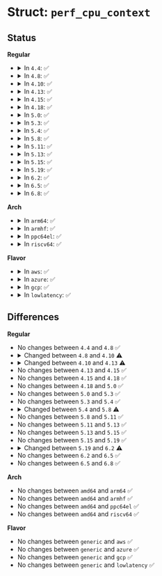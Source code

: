 # Struct: <code>perf_cpu_context</code>

## Status
<b>Regular</b>
<ul>
<li>
<details>
<summary>In <code>4.4</code>: ✅</summary>

```c
struct perf_cpu_context {
    struct perf_event_context ctx;
    struct perf_event_context *task_ctx;
    int active_oncpu;
    int exclusive;
    raw_spinlock_t hrtimer_lock;
    struct hrtimer hrtimer;
    ktime_t hrtimer_interval;
    unsigned int hrtimer_active;
    struct pmu *unique_pmu;
    struct perf_cgroup *cgrp;
};
```
</details>
</li>
<li>
<details>
<summary>In <code>4.8</code>: ✅</summary>

```c
struct perf_cpu_context {
    struct perf_event_context ctx;
    struct perf_event_context *task_ctx;
    int active_oncpu;
    int exclusive;
    raw_spinlock_t hrtimer_lock;
    struct hrtimer hrtimer;
    ktime_t hrtimer_interval;
    unsigned int hrtimer_active;
    struct pmu *unique_pmu;
    struct perf_cgroup *cgrp;
};
```
</details>
</li>
<li>
<details>
<summary>In <code>4.10</code>: ✅</summary>

```c
struct perf_cpu_context {
    struct perf_event_context ctx;
    struct perf_event_context *task_ctx;
    int active_oncpu;
    int exclusive;
    raw_spinlock_t hrtimer_lock;
    struct hrtimer hrtimer;
    ktime_t hrtimer_interval;
    unsigned int hrtimer_active;
    struct pmu *unique_pmu;
    struct perf_cgroup *cgrp;
    struct list_head sched_cb_entry;
    int sched_cb_usage;
};
```
</details>
</li>
<li>
<details>
<summary>In <code>4.13</code>: ✅</summary>

```c
struct perf_cpu_context {
    struct perf_event_context ctx;
    struct perf_event_context *task_ctx;
    int active_oncpu;
    int exclusive;
    raw_spinlock_t hrtimer_lock;
    struct hrtimer hrtimer;
    ktime_t hrtimer_interval;
    unsigned int hrtimer_active;
    struct perf_cgroup *cgrp;
    struct list_head cgrp_cpuctx_entry;
    struct list_head sched_cb_entry;
    int sched_cb_usage;
    int online;
};
```
</details>
</li>
<li>
<details>
<summary>In <code>4.15</code>: ✅</summary>

```c
struct perf_cpu_context {
    struct perf_event_context ctx;
    struct perf_event_context *task_ctx;
    int active_oncpu;
    int exclusive;
    raw_spinlock_t hrtimer_lock;
    struct hrtimer hrtimer;
    ktime_t hrtimer_interval;
    unsigned int hrtimer_active;
    struct perf_cgroup *cgrp;
    struct list_head cgrp_cpuctx_entry;
    struct list_head sched_cb_entry;
    int sched_cb_usage;
    int online;
};
```
</details>
</li>
<li>
<details>
<summary>In <code>4.18</code>: ✅</summary>

```c
struct perf_cpu_context {
    struct perf_event_context ctx;
    struct perf_event_context *task_ctx;
    int active_oncpu;
    int exclusive;
    raw_spinlock_t hrtimer_lock;
    struct hrtimer hrtimer;
    ktime_t hrtimer_interval;
    unsigned int hrtimer_active;
    struct perf_cgroup *cgrp;
    struct list_head cgrp_cpuctx_entry;
    struct list_head sched_cb_entry;
    int sched_cb_usage;
    int online;
};
```
</details>
</li>
<li>
<details>
<summary>In <code>5.0</code>: ✅</summary>

```c
struct perf_cpu_context {
    struct perf_event_context ctx;
    struct perf_event_context *task_ctx;
    int active_oncpu;
    int exclusive;
    raw_spinlock_t hrtimer_lock;
    struct hrtimer hrtimer;
    ktime_t hrtimer_interval;
    unsigned int hrtimer_active;
    struct perf_cgroup *cgrp;
    struct list_head cgrp_cpuctx_entry;
    struct list_head sched_cb_entry;
    int sched_cb_usage;
    int online;
};
```
</details>
</li>
<li>
<details>
<summary>In <code>5.3</code>: ✅</summary>

```c
struct perf_cpu_context {
    struct perf_event_context ctx;
    struct perf_event_context *task_ctx;
    int active_oncpu;
    int exclusive;
    raw_spinlock_t hrtimer_lock;
    struct hrtimer hrtimer;
    ktime_t hrtimer_interval;
    unsigned int hrtimer_active;
    struct perf_cgroup *cgrp;
    struct list_head cgrp_cpuctx_entry;
    struct list_head sched_cb_entry;
    int sched_cb_usage;
    int online;
};
```
</details>
</li>
<li>
<details>
<summary>In <code>5.4</code>: ✅</summary>

```c
struct perf_cpu_context {
    struct perf_event_context ctx;
    struct perf_event_context *task_ctx;
    int active_oncpu;
    int exclusive;
    raw_spinlock_t hrtimer_lock;
    struct hrtimer hrtimer;
    ktime_t hrtimer_interval;
    unsigned int hrtimer_active;
    struct perf_cgroup *cgrp;
    struct list_head cgrp_cpuctx_entry;
    struct list_head sched_cb_entry;
    int sched_cb_usage;
    int online;
};
```
</details>
</li>
<li>
<details>
<summary>In <code>5.8</code>: ✅</summary>

```c
struct perf_cpu_context {
    struct perf_event_context ctx;
    struct perf_event_context *task_ctx;
    int active_oncpu;
    int exclusive;
    raw_spinlock_t hrtimer_lock;
    struct hrtimer hrtimer;
    ktime_t hrtimer_interval;
    unsigned int hrtimer_active;
    struct perf_cgroup *cgrp;
    struct list_head cgrp_cpuctx_entry;
    struct list_head sched_cb_entry;
    int sched_cb_usage;
    int online;
    int heap_size;
    struct perf_event **heap;
    struct perf_event * heap_default[2];
};
```
</details>
</li>
<li>
<details>
<summary>In <code>5.11</code>: ✅</summary>

```c
struct perf_cpu_context {
    struct perf_event_context ctx;
    struct perf_event_context *task_ctx;
    int active_oncpu;
    int exclusive;
    raw_spinlock_t hrtimer_lock;
    struct hrtimer hrtimer;
    ktime_t hrtimer_interval;
    unsigned int hrtimer_active;
    struct perf_cgroup *cgrp;
    struct list_head cgrp_cpuctx_entry;
    struct list_head sched_cb_entry;
    int sched_cb_usage;
    int online;
    int heap_size;
    struct perf_event **heap;
    struct perf_event * heap_default[2];
};
```
</details>
</li>
<li>
<details>
<summary>In <code>5.13</code>: ✅</summary>

```c
struct perf_cpu_context {
    struct perf_event_context ctx;
    struct perf_event_context *task_ctx;
    int active_oncpu;
    int exclusive;
    raw_spinlock_t hrtimer_lock;
    struct hrtimer hrtimer;
    ktime_t hrtimer_interval;
    unsigned int hrtimer_active;
    struct perf_cgroup *cgrp;
    struct list_head cgrp_cpuctx_entry;
    struct list_head sched_cb_entry;
    int sched_cb_usage;
    int online;
    int heap_size;
    struct perf_event **heap;
    struct perf_event * heap_default[2];
};
```
</details>
</li>
<li>
<details>
<summary>In <code>5.15</code>: ✅</summary>

```c
struct perf_cpu_context {
    struct perf_event_context ctx;
    struct perf_event_context *task_ctx;
    int active_oncpu;
    int exclusive;
    raw_spinlock_t hrtimer_lock;
    struct hrtimer hrtimer;
    ktime_t hrtimer_interval;
    unsigned int hrtimer_active;
    struct perf_cgroup *cgrp;
    struct list_head cgrp_cpuctx_entry;
    struct list_head sched_cb_entry;
    int sched_cb_usage;
    int online;
    int heap_size;
    struct perf_event **heap;
    struct perf_event * heap_default[2];
};
```
</details>
</li>
<li>
<details>
<summary>In <code>5.19</code>: ✅</summary>

```c
struct perf_cpu_context {
    struct perf_event_context ctx;
    struct perf_event_context *task_ctx;
    int active_oncpu;
    int exclusive;
    raw_spinlock_t hrtimer_lock;
    struct hrtimer hrtimer;
    ktime_t hrtimer_interval;
    unsigned int hrtimer_active;
    struct perf_cgroup *cgrp;
    struct list_head cgrp_cpuctx_entry;
    struct list_head sched_cb_entry;
    int sched_cb_usage;
    int online;
    int heap_size;
    struct perf_event **heap;
    struct perf_event * heap_default[2];
};
```
</details>
</li>
<li>
<details>
<summary>In <code>6.2</code>: ✅</summary>

```c
struct perf_cpu_context {
    struct perf_event_context ctx;
    struct perf_event_context *task_ctx;
    int online;
    struct perf_cgroup *cgrp;
    int heap_size;
    struct perf_event **heap;
    struct perf_event * heap_default[2];
};
```
</details>
</li>
<li>
<details>
<summary>In <code>6.5</code>: ✅</summary>

```c
struct perf_cpu_context {
    struct perf_event_context ctx;
    struct perf_event_context *task_ctx;
    int online;
    struct perf_cgroup *cgrp;
    int heap_size;
    struct perf_event **heap;
    struct perf_event * heap_default[2];
};
```
</details>
</li>
<li>
<details>
<summary>In <code>6.8</code>: ✅</summary>

```c
struct perf_cpu_context {
    struct perf_event_context ctx;
    struct perf_event_context *task_ctx;
    int online;
    struct perf_cgroup *cgrp;
    int heap_size;
    struct perf_event **heap;
    struct perf_event * heap_default[2];
};
```
</details>
</li>
</ul>
<b>Arch</b>
<ul>
<li>
<details>
<summary>In <code>arm64</code>: ✅</summary>

```c
struct perf_cpu_context {
    struct perf_event_context ctx;
    struct perf_event_context *task_ctx;
    int active_oncpu;
    int exclusive;
    raw_spinlock_t hrtimer_lock;
    struct hrtimer hrtimer;
    ktime_t hrtimer_interval;
    unsigned int hrtimer_active;
    struct perf_cgroup *cgrp;
    struct list_head cgrp_cpuctx_entry;
    struct list_head sched_cb_entry;
    int sched_cb_usage;
    int online;
};
```
</details>
</li>
<li>
<details>
<summary>In <code>armhf</code>: ✅</summary>

```c
struct perf_cpu_context {
    struct perf_event_context ctx;
    struct perf_event_context *task_ctx;
    int active_oncpu;
    int exclusive;
    raw_spinlock_t hrtimer_lock;
    struct hrtimer hrtimer;
    ktime_t hrtimer_interval;
    unsigned int hrtimer_active;
    struct perf_cgroup *cgrp;
    struct list_head cgrp_cpuctx_entry;
    struct list_head sched_cb_entry;
    int sched_cb_usage;
    int online;
};
```
</details>
</li>
<li>
<details>
<summary>In <code>ppc64el</code>: ✅</summary>

```c
struct perf_cpu_context {
    struct perf_event_context ctx;
    struct perf_event_context *task_ctx;
    int active_oncpu;
    int exclusive;
    raw_spinlock_t hrtimer_lock;
    struct hrtimer hrtimer;
    ktime_t hrtimer_interval;
    unsigned int hrtimer_active;
    struct perf_cgroup *cgrp;
    struct list_head cgrp_cpuctx_entry;
    struct list_head sched_cb_entry;
    int sched_cb_usage;
    int online;
};
```
</details>
</li>
<li>
<details>
<summary>In <code>riscv64</code>: ✅</summary>

```c
struct perf_cpu_context {
    struct perf_event_context ctx;
    struct perf_event_context *task_ctx;
    int active_oncpu;
    int exclusive;
    raw_spinlock_t hrtimer_lock;
    struct hrtimer hrtimer;
    ktime_t hrtimer_interval;
    unsigned int hrtimer_active;
    struct perf_cgroup *cgrp;
    struct list_head cgrp_cpuctx_entry;
    struct list_head sched_cb_entry;
    int sched_cb_usage;
    int online;
};
```
</details>
</li>
</ul>
<b>Flavor</b>
<ul>
<li>
<details>
<summary>In <code>aws</code>: ✅</summary>

```c
struct perf_cpu_context {
    struct perf_event_context ctx;
    struct perf_event_context *task_ctx;
    int active_oncpu;
    int exclusive;
    raw_spinlock_t hrtimer_lock;
    struct hrtimer hrtimer;
    ktime_t hrtimer_interval;
    unsigned int hrtimer_active;
    struct perf_cgroup *cgrp;
    struct list_head cgrp_cpuctx_entry;
    struct list_head sched_cb_entry;
    int sched_cb_usage;
    int online;
};
```
</details>
</li>
<li>
<details>
<summary>In <code>azure</code>: ✅</summary>

```c
struct perf_cpu_context {
    struct perf_event_context ctx;
    struct perf_event_context *task_ctx;
    int active_oncpu;
    int exclusive;
    raw_spinlock_t hrtimer_lock;
    struct hrtimer hrtimer;
    ktime_t hrtimer_interval;
    unsigned int hrtimer_active;
    struct perf_cgroup *cgrp;
    struct list_head cgrp_cpuctx_entry;
    struct list_head sched_cb_entry;
    int sched_cb_usage;
    int online;
};
```
</details>
</li>
<li>
<details>
<summary>In <code>gcp</code>: ✅</summary>

```c
struct perf_cpu_context {
    struct perf_event_context ctx;
    struct perf_event_context *task_ctx;
    int active_oncpu;
    int exclusive;
    raw_spinlock_t hrtimer_lock;
    struct hrtimer hrtimer;
    ktime_t hrtimer_interval;
    unsigned int hrtimer_active;
    struct perf_cgroup *cgrp;
    struct list_head cgrp_cpuctx_entry;
    struct list_head sched_cb_entry;
    int sched_cb_usage;
    int online;
};
```
</details>
</li>
<li>
<details>
<summary>In <code>lowlatency</code>: ✅</summary>

```c
struct perf_cpu_context {
    struct perf_event_context ctx;
    struct perf_event_context *task_ctx;
    int active_oncpu;
    int exclusive;
    raw_spinlock_t hrtimer_lock;
    struct hrtimer hrtimer;
    ktime_t hrtimer_interval;
    unsigned int hrtimer_active;
    struct perf_cgroup *cgrp;
    struct list_head cgrp_cpuctx_entry;
    struct list_head sched_cb_entry;
    int sched_cb_usage;
    int online;
};
```
</details>
</li>
</ul>

## Differences
<b>Regular</b>
<ul>
<li>
No changes between <code>4.4</code> and <code>4.8</code> ✅
</li>
<li>
<details>
<summary>Changed between <code>4.8</code> and <code>4.10</code> ⚠️</summary>
<ul>
<li>
<b>Field added. </b>
<code>struct list_head sched_cb_entry</code>
</li>
<li>
<b>Field added. </b>
<code>int sched_cb_usage</code>
</li>
</ul>
</details>
</li>
<li>
<details>
<summary>Changed between <code>4.10</code> and <code>4.13</code> ⚠️</summary>
<ul>
<li>
<b>Field added. </b>
<code>struct list_head cgrp_cpuctx_entry</code>
</li>
<li>
<b>Field added. </b>
<code>int online</code>
</li>
<li>
<b>Field removed. </b>
<code>struct pmu *unique_pmu</code>
</li>
</ul>
</details>
</li>
<li>
No changes between <code>4.13</code> and <code>4.15</code> ✅
</li>
<li>
No changes between <code>4.15</code> and <code>4.18</code> ✅
</li>
<li>
No changes between <code>4.18</code> and <code>5.0</code> ✅
</li>
<li>
No changes between <code>5.0</code> and <code>5.3</code> ✅
</li>
<li>
No changes between <code>5.3</code> and <code>5.4</code> ✅
</li>
<li>
<details>
<summary>Changed between <code>5.4</code> and <code>5.8</code> ⚠️</summary>
<ul>
<li>
<b>Field added. </b>
<code>int heap_size</code>
</li>
<li>
<b>Field added. </b>
<code>struct perf_event **heap</code>
</li>
<li>
<b>Field added. </b>
<code>struct perf_event * heap_default[2]</code>
</li>
</ul>
</details>
</li>
<li>
No changes between <code>5.8</code> and <code>5.11</code> ✅
</li>
<li>
No changes between <code>5.11</code> and <code>5.13</code> ✅
</li>
<li>
No changes between <code>5.13</code> and <code>5.15</code> ✅
</li>
<li>
No changes between <code>5.15</code> and <code>5.19</code> ✅
</li>
<li>
<details>
<summary>Changed between <code>5.19</code> and <code>6.2</code> ⚠️</summary>
<ul>
<li>
<b>Field removed. </b>
<code>int active_oncpu</code>
</li>
<li>
<b>Field removed. </b>
<code>int exclusive</code>
</li>
<li>
<b>Field removed. </b>
<code>raw_spinlock_t hrtimer_lock</code>
</li>
<li>
<b>Field removed. </b>
<code>struct hrtimer hrtimer</code>
</li>
<li>
<b>Field removed. </b>
<code>ktime_t hrtimer_interval</code>
</li>
<li>
<b>Field removed. </b>
<code>unsigned int hrtimer_active</code>
</li>
<li>
<b>Field removed. </b>
<code>struct list_head cgrp_cpuctx_entry</code>
</li>
<li>
<b>Field removed. </b>
<code>struct list_head sched_cb_entry</code>
</li>
<li>
<b>Field removed. </b>
<code>int sched_cb_usage</code>
</li>
</ul>
</details>
</li>
<li>
No changes between <code>6.2</code> and <code>6.5</code> ✅
</li>
<li>
No changes between <code>6.5</code> and <code>6.8</code> ✅
</li>
</ul>
<b>Arch</b>
<ul>
<li>
No changes between <code>amd64</code> and <code>arm64</code> ✅
</li>
<li>
No changes between <code>amd64</code> and <code>armhf</code> ✅
</li>
<li>
No changes between <code>amd64</code> and <code>ppc64el</code> ✅
</li>
<li>
No changes between <code>amd64</code> and <code>riscv64</code> ✅
</li>
</ul>
<b>Flavor</b>
<ul>
<li>
No changes between <code>generic</code> and <code>aws</code> ✅
</li>
<li>
No changes between <code>generic</code> and <code>azure</code> ✅
</li>
<li>
No changes between <code>generic</code> and <code>gcp</code> ✅
</li>
<li>
No changes between <code>generic</code> and <code>lowlatency</code> ✅
</li>
</ul>
